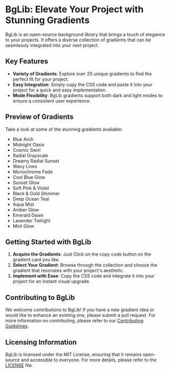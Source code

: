 # BgLib: Elevate Your Project with Stunning Gradients

BgLib is an open-source background library that brings a touch of elegance to your projects. It offers a diverse collection of gradients that can be seamlessly integrated into your next project.

## Key Features

* **Variety of Gradients**: Explore over 20 unique gradients to find the perfect fit for your project.
* **Easy Integration**: Simply copy the CSS code and paste it into your project for a quick and easy implementation.
* **Mode Flexibility**: BgLib gradients support both dark and light modes to ensure a consistent user experience.

## Preview of Gradients

Take a look at some of the stunning gradients available:

* Blue Arch
* Midnight Oasis
* Cosmic Swirl
* Radial Grayscale
* Dreamy Radial Sunset
* Wavy Lines
* Monochrome Fade
* Cool Blue Glow
* Sunset Glow
* Soft Pink & Violet
* Black & Gold Shimmer
* Deep Ocean Teal
* Aqua Mist
* Amber Glow
* Emerald Dawn
* Lavender Twilight
* Mint Glow


## Getting Started with BgLib

1. **Acquire the Gradients**: Just Click on the copy code button on the gradient card you like.
2. **Select Your Gradient**: Browse through the collection and choose the gradient that resonates with your project's aesthetic.
3. **Implement with Ease**: Copy the CSS code and integrate it into your project for an instant visual upgrade.

## Contributing to BgLib

We welcome contributions to BgLib! If you have a new gradient idea or would like to enhance an existing one, please submit a pull request. For more information on contributing, please refer to our [Contributing Guidelines](CONTRIBUTING.md).

## Licensing Information

BgLib is licensed under the MIT License, ensuring that it remains open-source and accessible to everyone. For more details, please refer to the [LICENSE](LICENSE) file.
